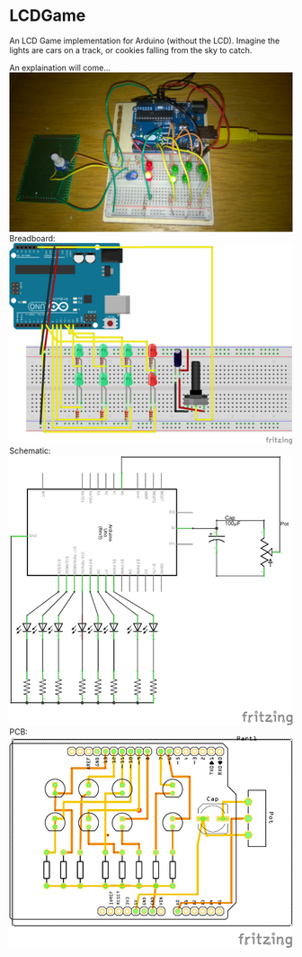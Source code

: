 LCDGame
=======

An LCD Game implementation for Arduino (without the LCD). Imagine the lights are cars on a track, or cookies falling from the sky to catch.

An explaination will come...
![Action Shot](/img/WP_20141109_001.jpg?raw=true "Action Shot")
Breadboard:
![Breadboard](/img/LCDGame_bb.png?raw=true "Breadboard")
Schematic:
![Schematic](/img/LCDGame_schem.png?raw=true "Schematic")
PCB:
![PCB](/img/LCDGame_pcb.png?raw=true "PCB")

